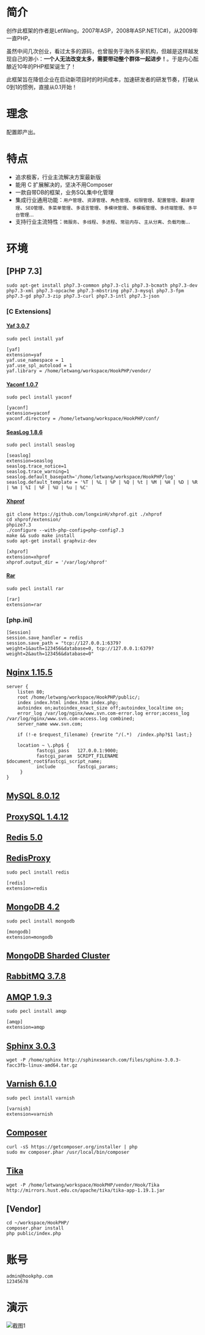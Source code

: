 # 简介
创作此框架的作者是LetWang，2007年ASP，2008年ASP.NET(C#)，从2009年一直PHP。

虽然中间几次创业，看过太多的源码，也曾服务于海外多家机构，但越是这样越发现自己的渺小：**一个人无法改变太多，需要带动整个群体一起进步！**。于是内心酝酿近10年的PHP框架诞生了！

此框架旨在降低企业在启动新项目时的时间成本，加速研发者的研发节奏，打破从0到1的惯例，直接从0.1开始！

# 理念
配置即产出。

# 特点
+ 追求极客，行业主流解决方案最新版
+ 能用 C 扩展解决的，坚决不用Composer
+ 一款自带DB的框架，业务SQL集中化管理
+ 集成行业通用功能：`用户管理`、`资源管理`、`角色管理`、`权限管理`、`配置管理`、`翻译管理`、`SEO管理`、`多菜单管理`、`多语言管理`、`多模块管理`、`多模板管理`、`多终端管理`、`多平台管理`...
+ 支持行业主流特性：`微服务`、`多线程`、`多进程`、`常驻内存`、`主从分离`、`负载均衡`...

# 环境
## [PHP 7.3]
```
sudo apt-get install php7.3-common php7.3-cli php7.3-bcmath php7.3-dev php7.3-xml php7.3-opcache php7.3-mbstring php7.3-mysql php7.3-fpm php7.3-gd php7.3-zip php7.3-curl php7.3-intl php7.3-json
```
### [C Extensions]
#### [Yaf 3.0.7][6]
[6]: http://php.net/yaf
```
sudo pecl install yaf

[yaf]
extension=yaf
yaf.use_namespace = 1
yaf.use_spl_autoload = 1
yaf.library = /home/letwang/workspace/HookPHP/vendor/
```
#### [Yaconf 1.0.7][7]
[7]: http://php.net/yaconf
```
sudo pecl install yaconf

[yaconf]
extension=yaconf
yaconf.directory = /home/letwang/workspace/HookPHP/conf/
```
#### [SeasLog 1.8.6][3]
[3]: http://php.net/manual/zh/book.seaslog.php
```
sudo pecl install seaslog

[seaslog]
extension=seaslog
seaslog.trace_notice=1
seaslog.trace_warning=1
seaslog.default_basepath='/home/letwang/workspace/HookPHP/log'
seaslog.default_template = '%T | %L | %P | %Q | %t | %M | %H | %D | %R | %m | %I | %F | %U | %u | %C'
```
#### [Xhprof][8]
[8]: http://php.net/xhprof
```
git clone https://github.com/longxinH/xhprof.git ./xhprof
cd xhprof/extension/
phpize7.3
./configure --with-php-config=php-config7.3
make && sudo make install
sudo apt-get install graphviz-dev

[xhprof]
extension=xhprof
xhprof.output_dir = '/var/log/xhprof'
```
#### [Rar][18]
[18]: http://php.net/rar
```
sudo pecl install rar

[rar]
extension=rar
```
### [php.ini]
```
[Session]
session.save_handler = redis
session.save_path = "tcp://127.0.0.1:6379?weight=1&auth=123456&database=0, tcp://127.0.0.1:6379?weight=2&auth=123456&database=0"
```
## [Nginx 1.15.5][11]
[11]: https://nginx.org/en/download.html
```
server {
	listen 80;
	root /home/letwang/workspace/HookPHP/public/;
	index index.html index.htm index.php;
	autoindex on;autoindex_exact_size off;autoindex_localtime on;
	error_log /var/log/nginx/www.svn.com-error.log error;access_log /var/log/nginx/www.svn.com-access.log combined;
	server_name www.svn.com;

	if (!-e $request_filename) {rewrite ^/(.*)  /index.php?$1 last;}

	location ~ \.php$ {
	       fastcgi_pass   127.0.0.1:9000;
	       fastcgi_param  SCRIPT_FILENAME  $document_root$fastcgi_script_name;
	       include        fastcgi_params;
	 }
}
```
## [MySQL 8.0.12][10]
[10]: https://dev.mysql.com/downloads/mysql/
## [ProxySQL 1.4.12][15]
[15]: https://proxysql.com/
## [Redis 5.0][1]
[1]: https://redis.io/download
## [RedisProxy][16]
[16]: https://github.com/twitter/twemproxy
```
sudo pecl install redis

[redis]
extension=redis
```
## [MongoDB 4.2][2]
[2]: https://docs.mongodb.com/manual/administration/install-on-linux/
```
sudo pecl install mongodb

[mongodb]
extension=mongodb
```
## [MongoDB Sharded Cluster][17]
[17]: https://docs.mongodb.com/manual/core/sharded-cluster-components/
## [RabbitMQ 3.7.8][4]
[4]: http://www.rabbitmq.com/
## [AMQP 1.9.3][5]
[5]: http://www.php.net/manual/pl/book.amqp.php
```
sudo pecl install amqp

[amqp]
extension=amqp
```
## [Sphinx 3.0.3][9]
[9]: http://sphinxsearch.com/downloads/
```
wget -P /home/sphinx http://sphinxsearch.com/files/sphinx-3.0.3-facc3fb-linux-amd64.tar.gz
```
## [Varnish 6.1.0][12]
[12]: https://varnish-cache.org/
```
sudo pecl install varnish

[varnish]
extension=varnish
```
## [Composer][13]
[13]: https://www.phpcomposer.com/
```
curl -sS https://getcomposer.org/installer | php
sudo mv composer.phar /usr/local/bin/composer
```

## [Tika][14]
[14]: https://tika.apache.org/
```
wget -P /home/letwang/workspace/HookPHP/vendor/Hook/Tika http://mirrors.hust.edu.cn/apache/tika/tika-app-1.19.1.jar
```

## [Vendor]
```
cd ~/workspace/HookPHP/
composer.phar install
php public/index.php
```

# 账号
```
admin@hookphp.com
12345678
```
# 演示
![截图1][1]

[1]: https://github.com/letwang/HookPHP/tree/master/public/assets/demo_1.png
